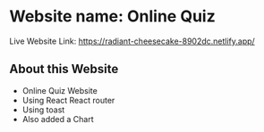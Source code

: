 # Website name: Online Quiz
Live Website Link: https://radiant-cheesecake-8902dc.netlify.app/

## About this Website
* Online Quiz Website
* Using React React router
* Using toast
* Also added a Chart
